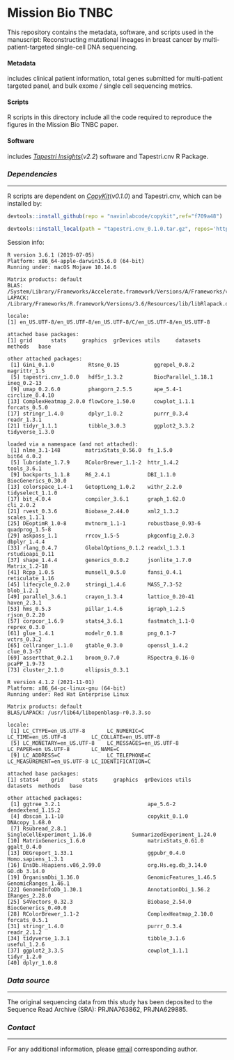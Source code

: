 # Mission Bio TNBC
This repository contains the metadata, software, and scripts used in the manuscript: Reconstructing mutational lineages in breast cancer by multi-patient-targeted single-cell DNA sequencing.

#### Metadata
includes clinical patient information, total genes submitted for multi-patient targeted panel, and bulk exome / single cell sequencing metrics.

#### Scripts 
R scripts in this directory include all the code required to reproduce the figures in the Mission Bio TNBC paper.

#### Software
includes [*Tapestri Insights*](https://dl.missionbio.io/insights/Tapestri%20Insights%202.2.dmg)(*v2.2*) software and Tapestri.cnv R Package.

### _Dependencies_
------------
R scripts are dependent on [*CopyKit*](https://github.com/navinlabcode/copykit)(*v0.1.0*) and Tapestri.cnv, which can be installed by:
``` r
devtools::install_github(repo = "navinlabcode/copykit",ref="f709a48")
```
``` r
devtools::install_local(path = "tapestri.cnv_0.1.0.tar.gz", repos='http://cran.us.r-project.org', clean = TRUE)
```
Session info:
```
R version 3.6.1 (2019-07-05)
Platform: x86_64-apple-darwin15.6.0 (64-bit)
Running under: macOS Mojave 10.14.6

Matrix products: default
BLAS:   /System/Library/Frameworks/Accelerate.framework/Versions/A/Frameworks/vecLib.framework/Versions/A/libBLAS.dylib
LAPACK: /Library/Frameworks/R.framework/Versions/3.6/Resources/lib/libRlapack.dylib

locale:
[1] en_US.UTF-8/en_US.UTF-8/en_US.UTF-8/C/en_US.UTF-8/en_US.UTF-8

attached base packages:
[1] grid      stats     graphics  grDevices utils     datasets  methods   base     

other attached packages:
 [1] Gini_0.1.0           Rtsne_0.15           ggrepel_0.8.2        magrittr_1.5        
 [5] tapestri.cnv_1.0.0   hdf5r_1.3.2          BiocParallel_1.18.1  ineq_0.2-13         
 [9] umap_0.2.6.0         phangorn_2.5.5       ape_5.4-1            circlize_0.4.10     
[13] ComplexHeatmap_2.0.0 flowCore_1.50.0      cowplot_1.1.1        forcats_0.5.0       
[17] stringr_1.4.0        dplyr_1.0.2          purrr_0.3.4          readr_1.3.1         
[21] tidyr_1.1.1          tibble_3.0.3         ggplot2_3.3.2        tidyverse_1.3.0     

loaded via a namespace (and not attached):
 [1] nlme_3.1-148        matrixStats_0.56.0  fs_1.5.0            bit64_4.0.2        
 [5] lubridate_1.7.9     RColorBrewer_1.1-2  httr_1.4.2          tools_3.6.1        
 [9] backports_1.1.8     R6_2.4.1            DBI_1.1.0           BiocGenerics_0.30.0
[13] colorspace_1.4-1    GetoptLong_1.0.2    withr_2.2.0         tidyselect_1.1.0   
[17] bit_4.0.4           compiler_3.6.1      graph_1.62.0        cli_2.0.2          
[21] rvest_0.3.6         Biobase_2.44.0      xml2_1.3.2          scales_1.1.1       
[25] DEoptimR_1.0-8      mvtnorm_1.1-1       robustbase_0.93-6   quadprog_1.5-8     
[29] askpass_1.1         rrcov_1.5-5         pkgconfig_2.0.3     dbplyr_1.4.4       
[33] rlang_0.4.7         GlobalOptions_0.1.2 readxl_1.3.1        rstudioapi_0.11    
[37] shape_1.4.4         generics_0.0.2      jsonlite_1.7.0      Matrix_1.2-18      
[41] Rcpp_1.0.5          munsell_0.5.0       fansi_0.4.1         reticulate_1.16    
[45] lifecycle_0.2.0     stringi_1.4.6       MASS_7.3-52         blob_1.2.1         
[49] parallel_3.6.1      crayon_1.3.4        lattice_0.20-41     haven_2.3.1        
[53] hms_0.5.3           pillar_1.4.6        igraph_1.2.5        rjson_0.2.20       
[57] corpcor_1.6.9       stats4_3.6.1        fastmatch_1.1-0     reprex_0.3.0       
[61] glue_1.4.1          modelr_0.1.8        png_0.1-7           vctrs_0.3.2        
[65] cellranger_1.1.0    gtable_0.3.0        openssl_1.4.2       clue_0.3-57        
[69] assertthat_0.2.1    broom_0.7.0         RSpectra_0.16-0     pcaPP_1.9-73       
[73] cluster_2.1.0       ellipsis_0.3.1                 
```
```
R version 4.1.2 (2021-11-01)
Platform: x86_64-pc-linux-gnu (64-bit)
Running under: Red Hat Enterprise Linux

Matrix products: default
BLAS/LAPACK: /usr/lib64/libopenblasp-r0.3.3.so

locale:
 [1] LC_CTYPE=en_US.UTF-8       LC_NUMERIC=C               LC_TIME=en_US.UTF-8        LC_COLLATE=en_US.UTF-8    
 [5] LC_MONETARY=en_US.UTF-8    LC_MESSAGES=en_US.UTF-8    LC_PAPER=en_US.UTF-8       LC_NAME=C                 
 [9] LC_ADDRESS=C               LC_TELEPHONE=C             LC_MEASUREMENT=en_US.UTF-8 LC_IDENTIFICATION=C       

attached base packages:
[1] stats4    grid      stats     graphics  grDevices utils     datasets  methods   base     

other attached packages:
 [1] ggtree_3.2.1                            ape_5.6-2                               dendextend_1.15.2                      
 [4] dbscan_1.1-10                           copykit_0.1.0                           DNAcopy_1.68.0                         
 [7] Rsubread_2.8.1                          SingleCellExperiment_1.16.0             SummarizedExperiment_1.24.0            
[10] MatrixGenerics_1.6.0                    matrixStats_0.61.0                      ggalt_0.4.0                            
[13] DEGreport_1.33.1                        ggpubr_0.4.0                            Homo.sapiens_1.3.1                     
[16] EnsDb.Hsapiens.v86_2.99.0               org.Hs.eg.db_3.14.0                     GO.db_3.14.0                           
[19] OrganismDbi_1.36.0                      GenomicFeatures_1.46.5                  GenomicRanges_1.46.1                   
[22] GenomeInfoDb_1.30.1                     AnnotationDbi_1.56.2                    IRanges_2.28.0                         
[25] S4Vectors_0.32.3                        Biobase_2.54.0                          BiocGenerics_0.40.0                    
[28] RColorBrewer_1.1-2                      ComplexHeatmap_2.10.0                   forcats_0.5.1                          
[31] stringr_1.4.0                           purrr_0.3.4                             readr_2.1.2                            
[34] tidyverse_1.3.1                         tibble_3.1.6                            useful_1.2.6                           
[37] ggplot2_3.3.5                           cowplot_1.1.1                           tidyr_1.2.0                            
[40] dplyr_1.0.8                    
```

### _Data source_
------------
The original sequencing data from this study has been deposited to the Sequence Read Archive (SRA): PRJNA763862, PRJNA629885.

### _Contact_
------------
For any additional information, please [email](mailto:nnavin@mdanderson.org) corresponding author.
